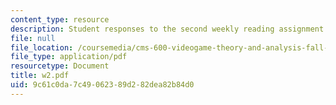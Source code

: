 ```yaml
---
content_type: resource
description: Student responses to the second weekly reading assignment.
file: null
file_location: /coursemedia/cms-600-videogame-theory-and-analysis-fall-2007/9c61c0da7c49062389d282dea82b84d0_w2.pdf
file_type: application/pdf
resourcetype: Document
title: w2.pdf
uid: 9c61c0da-7c49-0623-89d2-82dea82b84d0
---
```

